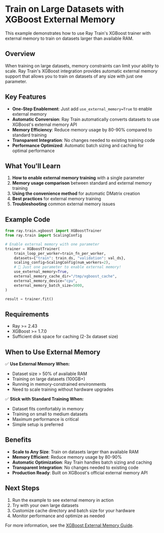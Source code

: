 # Train on Large Datasets with XGBoost External Memory

This example demonstrates how to use Ray Train's XGBoost trainer with external memory to train on datasets larger than available RAM.

## Overview

When training on large datasets, memory constraints can limit your ability to scale. Ray Train's XGBoost integration provides automatic external memory support that allows you to train on datasets of any size with just one parameter.

## Key Features

- **One-Step Enablement**: Just add `use_external_memory=True` to enable external memory
- **Automatic Conversion**: Ray Train automatically converts datasets to use XGBoost's external memory API
- **Memory Efficiency**: Reduce memory usage by 80-90% compared to standard training
- **Transparent Integration**: No changes needed to existing training code
- **Performance Optimized**: Automatic batch sizing and caching for optimal performance

## What You'll Learn

1. **How to enable external memory training** with a single parameter
2. **Memory usage comparison** between standard and external memory training
3. **Using the convenience method** for automatic DMatrix creation
4. **Best practices** for external memory training
5. **Troubleshooting** common external memory issues

## Example Code

```python
from ray.train.xgboost import XGBoostTrainer
from ray.train import ScalingConfig

# Enable external memory with one parameter
trainer = XGBoostTrainer(
    train_loop_per_worker=train_fn_per_worker,
    datasets={"train": train_ds, "validation": val_ds},
    scaling_config=ScalingConfig(num_workers=2),
    # 🎯 Just one parameter to enable external memory!
    use_external_memory=True,
    external_memory_cache_dir="/tmp/xgboost_cache",
    external_memory_device="cpu",
    external_memory_batch_size=5000,
)

result = trainer.fit()
```

## Requirements

- Ray >= 2.43
- XGBoost >= 1.7.0
- Sufficient disk space for caching (2-3x dataset size)

## When to Use External Memory

✅ **Use External Memory When:**
- Dataset size > 50% of available RAM
- Training on large datasets (100GB+)
- Running in memory-constrained environments
- Need to scale training without hardware upgrades

✅ **Stick with Standard Training When:**
- Dataset fits comfortably in memory
- Training on small to medium datasets
- Maximum performance is critical
- Simple setup is preferred

## Benefits

- **Scale to Any Size**: Train on datasets larger than available RAM
- **Memory Efficient**: Reduce memory usage by 80-90%
- **Automatic Optimization**: Ray Train handles batch sizing and caching
- **Transparent Integration**: No changes needed to existing code
- **Production Ready**: Built on XGBoost's official external memory API

## Next Steps

1. Run the example to see external memory in action
2. Try with your own large datasets
3. Customize cache directory and batch size for your hardware
4. Monitor performance and optimize as needed

For more information, see the [XGBoost External Memory Guide](../../getting-started-xgboost.html#training-on-large-datasets-with-external-memory).
